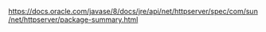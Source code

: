 https://docs.oracle.com/javase/8/docs/jre/api/net/httpserver/spec/com/sun/net/httpserver/package-summary.html